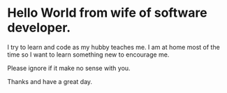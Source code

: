# Hello World from wife of software developer.

I try to learn and code as my hubby teaches me.
I am at home most of the time so I want to learn something new to encourage me.

Please ignore if it make no sense with you.

Thanks and have a great day.